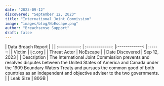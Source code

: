 ```yaml
---
date: "2023-09-12"
discovered: "September 12, 2023"
title: "International Joint Commission"
image: "images/blog/NoEscape.png"
author: "Breachsense Support"
draft: false
---
```


| Data Breach Report           |              | 
| :-----------: | :-------------:     |:-------------:    | :-----:|
| Victim      | ijc.org      | 
| Threat Actor      | NoEscape      | 
| Date Discovered      | Sep 12, 2023      | 
| Description      | The International Joint Commission prevents and resolves disputes between the United States of America and Canada under the 1909 Boundary Waters Treaty and pursues the common good of both countries as an independent and objective adviser to the two governments.      | 
| Leak Size      | 80GB      | 

